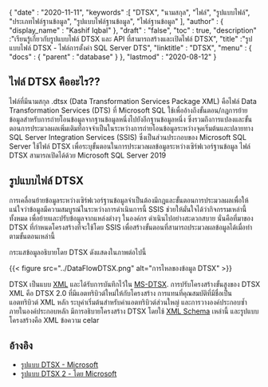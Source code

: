 {
  "date" : "2020-11-11",
  "keywords" :[ "DTSX", "นามสกุล", "ไฟล์", "รูปแบบไฟล์", "ประเภทไฟล์ฐานข้อมูล", "รูปแบบไฟล์ฐานข้อมูล", "ไฟล์ฐานข้อมูล" ],
  "author" : {
    "display_name" : "Kashif Iqbal"
},
  "draft" : "false",
  "toc" : true,
  "description" :"เรียนรู้เกี่ยวกับรูปแบบไฟล์ DTSX และ API ที่สามารถสร้างและเปิดไฟล์ DTSX",
  "title" :"รูปแบบไฟล์ DTSX - ไฟล์การตั้งค่า SQL Server DTS",
  "linktitle" : "DTSX",
  "menu" : {
    "docs" : {
      "parent" : "database"
}
},
  "lastmod" : "2020-08-12"
}

## ไฟล์ DTSX คืออะไร??

ไฟล์ที่มีนามสกุล .dtsx (Data Transformation Services Package XML) คือไฟล์ Data Transformation Services (DTS) ที่ Microsoft SQL ใช้เพื่ออ้างถึงขั้นตอน/กฎการย้ายข้อมูลสำหรับการถ่ายโอนข้อมูลจากฐานข้อมูลหนึ่งไปยังอีกฐานข้อมูลหนึ่ง ซึ่งรวมถึงการแปลงและขั้นตอนการประมวลผลเพิ่มเติมที่อาจจำเป็นในระหว่างการถ่ายโอนข้อมูลระหว่างจุดเริ่มต้นและปลายทาง SQL Server Integration Services (SSIS) ซึ่งเป็นส่วนประกอบของ Microsoft SQL Server ใช้ไฟล์ DTSX เพื่อระบุขั้นตอนในการประมวลผลข้อมูลระหว่างเซิร์ฟเวอร์ฐานข้อมูล ไฟล์ DTSX สามารถเปิดได้ด้วย Microsoft SQL Server 2019

## รูปแบบไฟล์ DTSX

การเคลื่อนย้ายข้อมูลระหว่างเซิร์ฟเวอร์ฐานข้อมูลจำเป็นต้องมีกฎและขั้นตอนการประมวลผลเพื่อให้แน่ใจว่าข้อมูลมีความสมบูรณ์ในระหว่างการดำเนินการนี้ SSIS ช่วยให้มั่นใจได้ว่ากิจกรรมเหล่านี้ทั้งหมด เพื่อย้ายและปรับข้อมูลจากแหล่งต่างๆ ในองค์กร ดำเนินไปอย่างสะดวกสบาย นั่นคือที่มาของ DTSX ที่กำหนดโครงสร้างที่จะใช้โดย SSIS เพื่อสร้างขั้นตอนที่สามารถประมวลผลข้อมูลได้เมื่อทำตามขั้นตอนเหล่านี้

กระแสข้อมูลอธิบายโดย DTSX ดังแสดงในภาพต่อไปนี้

{{< figure src="../DataFlowDTSX.png" alt="การไหลของข้อมูล DTSX" >}}

DTSX เป็นแบบ [XML](/th/web/xml/) และได้รับการบันทึกไว้ใน [MS-DTSX](https://learn.microsoft.com/en-us/openspecs/sql_data_portability/ms-dtsx/235600e9-0c13-4b5b-a388-aa3c65aec1dd). การปรับโครงสร้างขั้นสูงของ DTSX XML คือ DTSX 2.0 ที่มีแอตทริบิวต์ใหม่ให้กับโครงสร้าง การแทนที่คุณสมบัติที่มีชื่อเป็นแอตทริบิวต์ XML หลัก ระบุค่าเริ่มต้นสำหรับค่าแอตทริบิวต์ส่วนใหญ่ และการวางองค์ประกอบซ้ำภายในองค์ประกอบหลัก มีการอธิบายโครงสร้าง DTSX โดยใช้ [XML Schema](https://learn.microsoft.com/en-us/openspecs/sql_data_portability/ms-dtsx/e5095968-26ea-4824-a717-153ccee642dc) เหล่านี้ และรูปแบบโครงสร้างคือ XML ข้อความ celar

## อ้างอิง

* [รูปแบบ DTSX - Microsoft](https://learn.microsoft.com/en-us/openspecs/sql_data_portability/ms-dtsx/235600e9-0c13-4b5b-a388-aa3c65aec1dd)
* [รูปแบบ DTSX 2 - โดย Microsoft](https://learn.microsoft.com/en-us/openspecs/sql_data_portability/ms-dtsx2/fb216aa4-62ab-41c8-a6d5-5b1002739d21)

